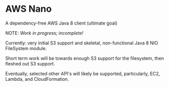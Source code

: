 # AWS Nano

A dependency-free AWS Java 8 client (ultimate goal)

NOTE: *Work in progress; incomplete!*

Currently: very initial S3 support and skeletal, non-functional Java 8 NIO FileSystem module.

Short term work will be towards enough S3 support for the filesystem, then fleshed out S3 support.

Eventually, selected other API's will likely be supported, particularly, EC2, Lambda, and
CloudFormation.